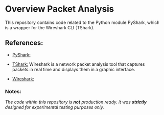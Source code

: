 # Overview Packet Analysis

<p align="justify">
This repository contains code related to the Python module PyShark, which is a wrapper for the Wireshark CLI (TShark).
</p>

## References:

* [PyShark:](https://kiminewt.github.io/pyshark)

* [TShark:](https://www.wireshark.org/docs/man-pages/tshark.html) Wireshark is a network packet analysis tool that captures packets in real time and displays them in a graphic interface.

* [Wireshark:](https://www.wireshark.org)


### Notes:

_The code within this repository is **not** production ready. It was **strictly** designed for experimental testing purposes only._
